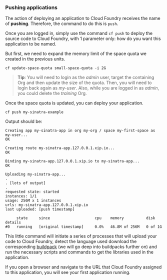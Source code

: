 ### Pushing applications

The action of deploying an application to Cloud Foundry receives the name of **pushing**. Therefore, the command to do this is `push`.

Once you are logged in, simply use the command `cf push` to deploy the source code to Cloud Foundry, with 1 parameter only: how do you want this application to be named.

But first, we need to expand the memory limit of the space quota we created in the previous units.

```
cf update-space-quota small-space-quota -i 2G
```
> **Tip**: You will need to login as the *admin* user, target the containing Org and then update the size of the quota. Then, you will need to login back again as *my-user*. Also, while you are logged in as *admin*, you could delete the *training* Org.

Once the space quota is updated, you can deploy your application.

```
cf push my-sinatra-example
```

Output should be:

```
Creating app my-sinatra-app in org my-org / space my-first-space as my-user...
OK

Creating route my-sinatra-app.127.0.0.1.xip.io...
OK

Binding my-sinatra-app.127.0.0.1.xip.io to my-sinatra-app...
OK

Uploading my-sinatra-app...
.
. [lots of output]
.
requested state: started
instances: 1/1
usage: 256M x 1 instances
urls: my-sinatra-app.127.0.0.1.xip.io
last uploaded: [push timestamp]

     state     since                    cpu    memory          disk      details
#0   running   [original timestamp]     0.0%   46.8M of 256M   0 of 1G
```

This little command will initiate a series of processes that will upload your code to Cloud Foundry, detect the language used download the corresponding [buildpack](http://docs.cloudfoundry.org/buildpacks/) (we will go deep into buildpacks further on) and run the necessary scripts and commands to get the libraries used in the application.

If you open a browser and navigate to the URL that Cloud Foundry assigned to this application, you will see your first application running.
